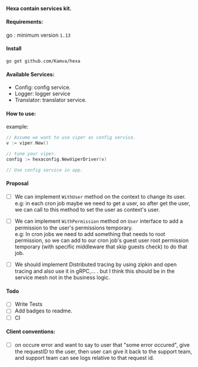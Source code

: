 #### Hexa contain services kit.

#### Requirements:
go : minimum version `1.13`

#### Install
```
go get github.com/Kamva/hexa
```

#### Available Services:
- Config: config service.
- Logger: logger service
- Translator: translator service.

#### How to use:
example:
```go
// Assume we want to use viper as config service.
v := viper.New()

// tune your viper.
config := hexaconfig.NewViperDriver(v)

// Use config service in app.
```

#### Proposal
- [ ] We can implement `WithUser` method on the context to change its user.  
e.g: in each cron job maybe we need to get a user, so after get the user, we can call to this
method to set the user as context's user.

- [ ] We can implement `WithPermission` method on `User` interface to add a permission to the user's 
permissions temporary.  
e.g: In cron jobs we need to add something that needs to root permission, so we can add to our cron job's guest user
root permission temporary (with specific middleware that skip guests check) to do that job. 

- [ ] We should implement Distributed tracing by using zipkin and open tracing and also use it in gRPC,... . but I think this
should be in the service mesh not in the business logic.

#### Todo
- [ ] Write Tests
- [ ] Add badges to readme.
- [ ] CI

#### Client conventions:
- [ ] on occure error and want to say to user that "some error occured",  give the requestID to the user, then user can give it back to the support team, and support team can see logs relative to that request id.